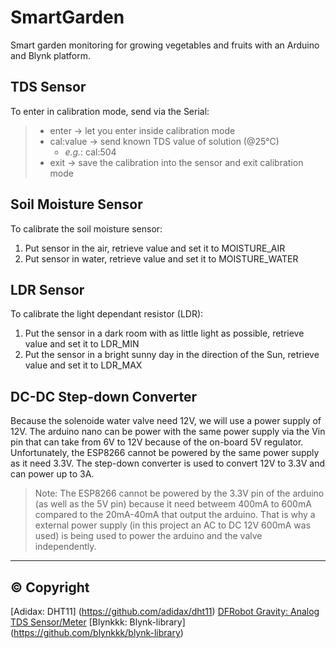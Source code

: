# SmartGarden

Smart garden monitoring for growing vegetables and fruits with an Arduino and Blynk platform.

## TDS Sensor

To enter in calibration mode, send via the Serial:

> - enter -> let you enter inside calibration mode
> - cal:value -> send known TDS value of solution (@25°C)
>   - _e.g._: cal:504
> - exit -> save the calibration into the sensor and exit calibration mode

## Soil Moisture Sensor

To calibrate the soil moisture sensor:

1. Put sensor in the air, retrieve value and set it to MOISTURE_AIR
2. Put sensor in water, retrieve value and set it to MOISTURE_WATER

## LDR Sensor

To calibrate the light dependant resistor (LDR):

1. Put the sensor in a dark room with as little light as possible, retrieve value and set it to LDR_MIN
2. Put the sensor in a bright sunny day in the direction of the Sun, retrieve value and set it to LDR_MAX

## DC-DC Step-down Converter

Because the solenoide water valve need 12V, we will use a power supply of 12V.
The arduino nano can be power with the same power supply via the Vin pin that can take
from 6V to 12V because of the on-board 5V regulator. Unfortunately, the ESP8266 cannot be powered by the same
power supply as it need 3.3V. The step-down converter is used to convert 12V to 3.3V and can power up to 3A.

> Note: The ESP8266 cannot be powered by the 3.3V pin of the arduino (as well as the 5V pin) because
> it need betweem 400mA to 600mA compared to the 20mA-40mA that output the arduino.
> That is why a external power supply (in this project an AC to DC 12V 600mA was used) is being used to power
> the arduino and the valve independently.

---

## © Copyright

[Adidax: DHT11] (https://github.com/adidax/dht11)
[DFRobot Gravity: Analog TDS Sensor/Meter](https://github.com/DFRobot/GravityTDS)
[Blynkkk: Blynk-library] (https://github.com/blynkkk/blynk-library)